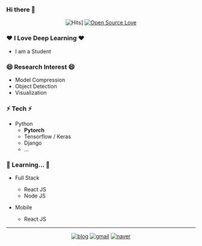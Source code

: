 ### Hi there 👋

<div align=center>

![Hits](https://hits.seeyoufarm.com/api/count/incr/badge.svg?url=https://github.com/jjeamin)]
[![Open Source Love](https://badges.frapsoft.com/os/v1/open-source.svg?v=103)](https://github.com/jjeamin)

</div>

### ❤️ I Love Deep Learning ❤️

- I am a Student

### 😄 Research Interest 😄

- Model Compression
- Object Detection
- Visualization

### ⚡ Tech ⚡

- Python
   + **Pytorch**
   + Tensorflow / Keras
   + Django
   + ...

### 🤔 Learning... 🤔

- Full Stack
  + React JS
  + Node JS
 
- Mobile
  + React JS

------

<div align=center>

[![blog](https://img.shields.io/badge/Blog-Here-blue?style=for-the-badge)](https://jjeamin.github.io/)
[![gmail](https://img.shields.io/badge/Gmail-Here-red?style=for-the-badge)](woalsdl600@gmail.com)
[![naver](https://img.shields.io/badge/Naver-Here-green?style=for-the-badge)](woalsdl500@naver.com)

</div>
